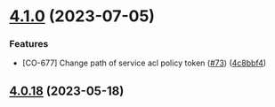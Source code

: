

# [4.1.0](https://github.com/Zextras/carbonio-nginx-conf/compare/4.0.18...4.1.0) (2023-07-05)


### Features

* [CO-677] Change path of service acl policy token ([#73](https://github.com/Zextras/carbonio-nginx-conf/issues/73)) ([4c8bbf4](https://github.com/Zextras/carbonio-nginx-conf/commit/4c8bbf4045a32eb800388df9b4dd761aad9aba68))

## [4.0.18](https://github.com/Zextras/carbonio-nginx-conf/compare/4.0.17...4.0.18) (2023-05-18)